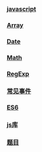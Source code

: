 ### [javascript](javascript/javascript.md)

### [Array](javascript/Array.md)

### [Date](javascript/Date.md)

### [Math](javascript/Math.md)

### [RegExp ](javascript/regExp.md)

### [常见事件](javascript/常用事件.md)

### [ES6](javascript/ES6.md)

### [js库](javascript/library.md)

### [题目](javascript/TiMu.md)

